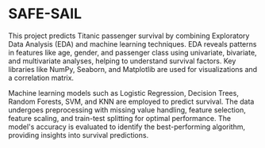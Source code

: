 # SAFE-SAIL
This project predicts Titanic passenger survival by combining Exploratory Data Analysis (EDA) and machine learning techniques. EDA reveals patterns in features like age, gender, and passenger class using univariate, bivariate, and multivariate analyses, helping to understand survival factors. Key libraries like NumPy, Seaborn, and Matplotlib are used for visualizations and a correlation matrix.

Machine learning models such as Logistic Regression, Decision Trees, Random Forests, SVM, and KNN are employed to predict survival. The data undergoes preprocessing with missing value handling, feature selection, feature scaling, and train-test splitting for optimal performance. The model's accuracy is evaluated to identify the best-performing algorithm, providing insights into survival predictions.
